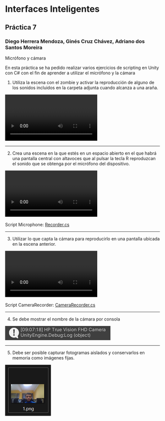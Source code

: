 # Interfaces Inteligentes
## Práctica 7
### Diego Herrera Mendoza, Ginés Cruz Chávez, Adriano dos Santos Moreira
Micrófono y cámara

En esta práctica se ha pedido realizar varios ejercicios de scripting en Unity con C# con el fin de aprender a utilizar el micrófono y la cámara

1. Utiliza la escena con el zombie y activar la reproducción de alguno de los sonidos incluidos en la carpeta adjunta cuando alcanza a una araña.

![Ejercicio1](resources/VideoZombie.mp4)

---

2. Crea una escena en la que estés en un espacio abierto en el que habrá una pantalla central con altavoces que al pulsar la tecla R reproduzcan el sonido que se obtenga por el micrófono del dispositivo.

![Ejercicio1](resources/VideoMicrofonoCamara.mp4)

Script Microphone: [Recorder.cs](scripts/Recorder.cs)

---

3. Utilizar lo que capta la cámara para reproducirlo en una pantalla ubicada en la escena anterior.

![Ejercicio1](resources/VideoMicrofonoCamara.mp4)

Script CameraRecorder: [CameraRecorder.cs](scripts/CameraRecorder.cs)

---

4. Se debe mostrar el nombre de la cámara por consola

![Ejercicio4](resources/Ejercicio4.png)

---

5. Debe ser posible capturar fotogramas aislados y conservarlos en memoria como imágenes fijas.

![Ejercicio5](resources/Ejercicio5.png)